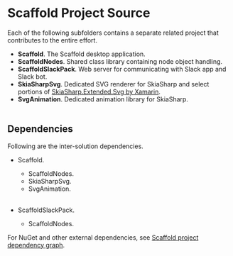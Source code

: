 Scaffold Project Source
=======================

Each of the following subfolders contains a separate related project that contributes to the entire effort.

 - **Scaffold**. The Scaffold desktop application.
 - **ScaffoldNodes**. Shared class library containing node object handling.
 - **ScaffoldSlackPack**. Web server for communicating with Slack app and Slack bot.
 - **SkiaSharpSvg**. Dedicated SVG renderer for SkiaSharp and select portions of [SkiaSharp.Extended.Svg by Xamarin](https://github.com/mono/SkiaSharp.Extended).
 - **SvgAnimation**. Dedicated animation library for SkiaSharp.<br /><br />

## Dependencies
Following are the inter-solution dependencies.

 - Scaffold.
   - ScaffoldNodes.
   - SkiaSharpSvg.
   - SvgAnimation.<br /><br />

 - ScaffoldSlackPack.
   - ScaffoldNodes.

For NuGet and other external dependencies, see [Scaffold project dependency graph](https://github.com/AscendantDesign/Scaffold/network/dependencies).

